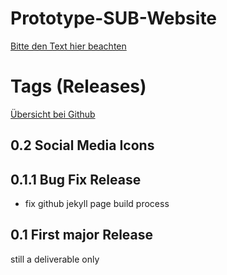 Prototype-SUB-Website
=====================


[Bitte den Text hier beachten](http://subugoe.github.io/Prototype-SUB-Website/)

# Tags (Releases)

[Übersicht bei Github](https://github.com/subugoe/Prototype-SUB-Website/releases)

## 0.2 Social Media Icons

## 0.1.1 Bug Fix Release

* fix github jekyll page build process

## 0.1 First major Release

still a deliverable only